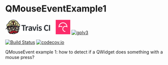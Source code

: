 # QMouseEventExample1

[![Travis CI logo](TravisCI.png)](https://travis-ci.org)
![Whitespace](Whitespace.png)
[![Codecov logo](Codecov.png)](https://www.codecov.io)
[![gplv3](http://www.gnu.org/graphics/gplv3-88x31.png)](http://www.gnu.org/licenses/gpl.html)

[![Build Status](https://travis-ci.org/richelbilderbeek/QMouseEventExample1.svg?branch=master)](https://travis-ci.org/richelbilderbeek/QMouseEventExample1)
[![codecov.io](https://codecov.io/github/richelbilderbeek/QMouseEventExample1/coverage.svg?branch=master)](https://codecov.io/github/richelbilderbeek/QMouseEventExample1?branch=master)

QMouseEvent example 1: how to detect if a QWidget does something with a mouse press?
